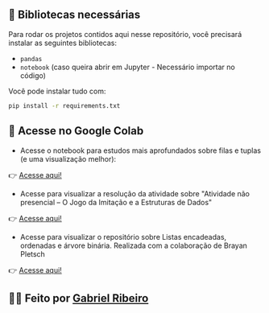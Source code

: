 ## 🧰 Bibliotecas necessárias

Para rodar os projetos contidos aqui nesse repositório, você precisará instalar as seguintes bibliotecas:

- `pandas`
- `notebook` (caso queira abrir em Jupyter - Necessário importar no código)

Você pode instalar tudo com:

```bash
pip install -r requirements.txt
```

## 🔗 Acesse no Google Colab

- Acesse o notebook para estudos mais aprofundados sobre filas e tuplas (e uma visualização melhor):

👉 [Acesse aqui!](https://colab.research.google.com/drive/1Ojez-Rim-ssFC12NN0H-G25SbNJ_XZzm?usp=sharing)

- Acesse para visualizar a resolução da atividade sobre "Atividade não presencial – O Jogo da Imitação e a Estruturas de Dados"

👉 [Acesse aqui!](https://colab.research.google.com/drive/1jNT_Kj39sz1QykkxVK9l1Hy-R_I6-fzi?usp=sharing)

- Acesse para visualizar o repositório sobre Listas encadeadas, ordenadas e árvore binária. Realizada com a colaboração de Brayan Pletsch

👉 [Acesse aqui!](https://github.com/fulldevgabriel/Listas-Encadeadas-Ordenadas-e-AB)

## 👨‍💻 Feito por [Gabriel Ribeiro](https://www.linkedin.com/in/fulldevgabriel/)
